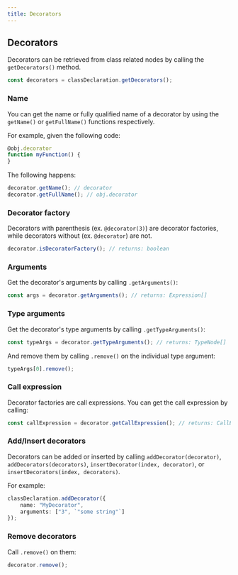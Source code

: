 ```yaml
---
title: Decorators
---
```


## Decorators

Decorators can be retrieved from class related nodes by calling the `getDecorators()` method.

```typescript
const decorators = classDeclaration.getDecorators();
```

### Name

You can get the name or fully qualified name of a decorator by using the `getName()` or `getFullName()` functions respectively.

For example, given the following code:

```typescript
@obj.decorator
function myFunction() {
}
```

The following happens:

```typescript
decorator.getName(); // decorator
decorator.getFullName(); // obj.decorator
```

### Decorator factory

Decorators with parenthesis (ex. `@decorator(3)`) are decorator factories, while decorators without (ex. `@decorator`) are not.

```typescript
decorator.isDecoratorFactory(); // returns: boolean
```

### Arguments

Get the decorator's arguments by calling `.getArguments()`:

```typescript
const args = decorator.getArguments(); // returns: Expression[]
```

### Type arguments

Get the decorator's type arguments by calling `.getTypeArguments()`:

```typescript
const typeArgs = decorator.getTypeArguments(); // returns: TypeNode[]
```

And remove them by calling `.remove()` on the individual type argument:

```typescript
typeArgs[0].remove();
```

### Call expression

Decorator factories are call expressions. You can get the call expression by calling:

```typescript
const callExpression = decorator.getCallExpression(); // returns: CallExpression | undefined
```

### Add/Insert decorators

Decorators can be added or inserted by calling `addDecorator(decorator)`, `addDecorators(decorators)`, `insertDecorator(index, decorator)`, or `insertDecorators(index, decorators)`.

For example:

```typescript
classDeclaration.addDecorator({
    name: "MyDecorator",
    arguments: ["3", `"some string"`]
});
```

### Remove decorators

Call `.remove()` on them:

```typescript
decorator.remove();
```
